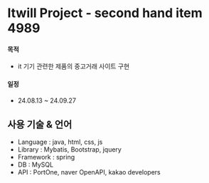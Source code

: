 # Itwill Project - second hand item 4989
#### 목적
- it 기기 관련한 제품의 중고거래 사이트 구현
#### 일정
- 24.08.13 ~ 24.09.27


## 사용 기술 & 언어
- Language : java, html, css, js
- Library : Mybatis, Bootstrap, jquery
- Framework : spring
- DB : MySQL
- API : PortOne, naver OpenAPI, kakao developers
